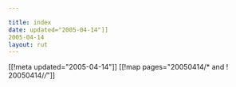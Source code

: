 ```yaml
---

title: index
date: updated="2005-04-14"]]
2005-04-14
layout: rut
---
```


[[!meta updated="2005-04-14"]]
[[!map pages="20050414/* and ! 20050414/*/*"]]
